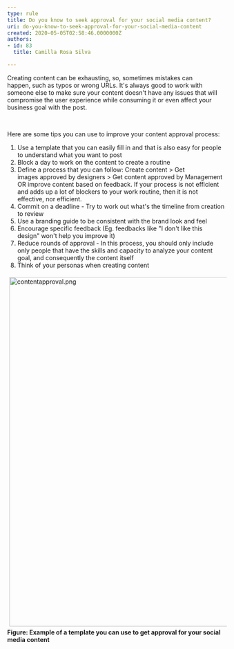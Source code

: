 ```yaml
---
type: rule
title: Do you know to seek approval for your social media content?
uri: do-you-know-to-seek-approval-for-your-social-media-content
created: 2020-05-05T02:58:46.0000000Z
authors:
- id: 83
  title: Camilla Rosa Silva

---
```




<span class='intro'> ​Creating content can be exhausting, so, sometimes mistakes can happen,&#160;such as typos or wrong URLs. It's always good to work with someone else to make sure your content doesn't have any issues that will compromise the user experience while consuming it or even affect your business goal with the post.<br><div><br></div> </span>

<p>​He​re are some tips you can use to improve your content approval process&#58;</p><p></p><ol><li>Use a template that you can easily fill in and that is also easy for people to understand what you want to post</li><li>Block a day to work on the&#160;content ​to create a routine<br></li><li>Define a process that you can follow&#58; Create content &gt; Get images&#160;approved by designers &gt; Get content approved by Management OR improve content based on feedback.&#160;If your process is not efficient and adds up a lot of blockers to your work routine, then it is not effective, nor efficient.</li><li>Commit on a deadline - Try to work out what's the timeline from creation to review<br></li><li>Use a branding guide to be&#160;consistent&#160;with the brand look&#160;and feel<br></li><li>Encourage specific feedback (Eg. feedbacks like&#160;&quot;I don't like this design&quot; won't help you improve it)<br></li><li>Reduce rounds of approval - In this process, you should only include only people that have the skills and capacity to analyze your content goal, and consequently the content itself<br></li><li>Think of your personas when creating content<br></li></ol><dl class="ssw15-rteElement-ImageArea"><img src="/SiteAssets/approval-for-your-social-media-content/contentapproval.png" alt="contentapproval.png" style="margin&#58;5px;width&#58;808px;" /><strong>Figure&#58; Example of a template you can use to get approval for your social media content</strong><br></dl><br><p></p>


